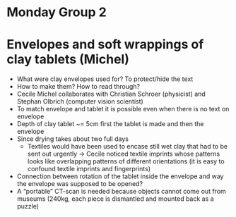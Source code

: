 # Monday Group 2

# Envelopes and soft wrappings of clay tablets (Michel)


* What were clay envelopes used for? To protect/hide the text
* How to make them? How to read through?
* Cecile Michel collaborates with Christian Schroer (physicist) and Stephan Olbrich (computer vision scientist)
* To match envelope and tablet it is possible even when there is no text on envelope
* Depth of clay tablet ~= 5cm  first the tablet is made and then the envelope
* Since drying takes about two full days
    * Textiles would have been used to encase still wet clay that had to be sent out urgently ->  Cecile noticed textile imprints whose patterns looks like overlapping patterns of different orientations (it is easy to confound textile imprints and fingerprints)
*  Connection between rotation of the tablet inside the envelope and way the envelope was supposed to be opened?
* A “portable” CT-scan is needed because objects cannot come out from museums  (240kg, each piece is dismantled and mounted back as a puzzle)
